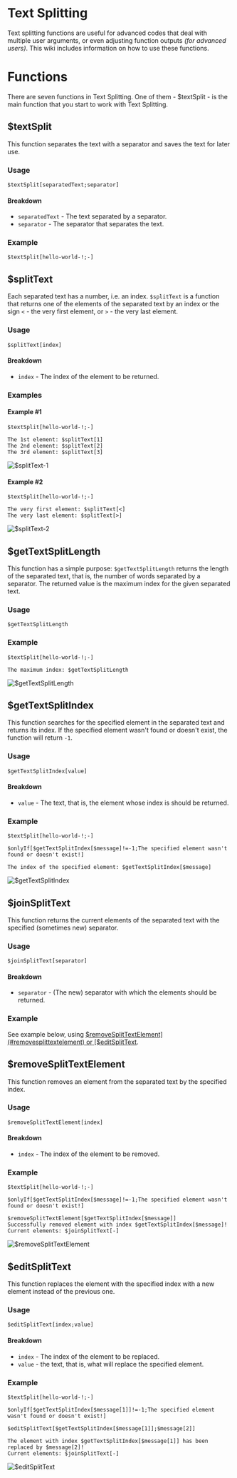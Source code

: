 # Text Splitting
Text splitting functions are useful for advanced codes that deal with multiple user arguments, or even adjusting function outputs *(for advanced users)*. This wiki includes information on how to use these functions.

# Functions
There are seven functions in Text Splitting. One of them - $textSplit - is the main function that you start to work with Text Splitting.

## $textSplit
This function separates the text with a separator and saves the text for later use.

### Usage
```
$textSplit[separatedText;separator]
```

#### Breakdown
- `separatedText` - The text separated by a separator.
- `separator` - The separator that separates the text.

### Example
```
$textSplit[hello-world-!;-]
```

## $splitText
Each separated text has a number, i.e. an index. `$splitText` is a function that returns one of the elements of the separated text by an index or the sign `<` - the very first element, or `>` - the very last element.

### Usage
```
$splitText[index]
```

#### Breakdown
- `index` - The index of the element to be returned.

### Examples

#### Example #1
```
$textSplit[hello-world-!;-]

The 1st element: $splitText[1]
The 2nd element: $splitText[2]
The 3rd element: $splitText[3]
```

![$splitText-1](https://user-images.githubusercontent.com/70456337/209445547-a808333c-9c9f-40b9-aad7-bfe1ea12aee3.png)


#### Example #2
```
$textSplit[hello-world-!;-]

The very first element: $splitText[<]
The very last element: $splitText[>]
```

![$splitText-2](https://user-images.githubusercontent.com/70456337/209445550-a0a38b58-6722-4450-a4d6-ca14dbc03973.png)


## $getTextSplitLength
This function has a simple purpose: `$getTextSplitLength` returns the length of the separated text, that is, the number of words separated by a separator. The returned value is the maximum index for the given separated text.

### Usage
```
$getTextSplitLength
```

### Example
```
$textSplit[hello-world-!;-]

The maximum index: $getTextSplitLength
```

![$getTextSplitLength](https://user-images.githubusercontent.com/70456337/209445774-edec9a26-892f-4028-906b-b7ec08f94df5.png)


## $getTextSplitIndex
This function searches for the specified element in the separated text and returns its index. If the specified element wasn't found or doesn't exist, the function will return `-1`.

### Usage
```
$getTextSplitIndex[value]
```

#### Breakdown
- `value` - The text, that is, the element whose index is should be returned.

### Example
```
$textSplit[hello-world-!;-]

$onlyIf[$getTextSplitIndex[$message]!=-1;The specified element wasn't found or doesn't exist!]

The index of the specified element: $getTextSplitIndex[$message]
```

![$getTextSplitIndex](https://user-images.githubusercontent.com/70456337/209445822-b46a7cd7-e724-471d-8c2b-e9da543cb3bc.png)


## $joinSplitText
This function returns the current elements of the separated text with the specified (sometimes new) separator.

### Usage
```
$joinSplitText[separator]
```

#### Breakdown
- `separator` - (The new) separator with which the elements should be returned.

### Example
See example below, using [$removeSplitTextElement](#removesplittextelement) or [$editSplitText](#editsplittext).


## $removeSplitTextElement
This function removes an element from the separated text by the specified index.

### Usage
```
$removeSplitTextElement[index]
```

#### Breakdown
- `index` - The index of the element to be removed.

### Example
```
$textSplit[hello-world-!;-]

$onlyIf[$getTextSplitIndex[$message]!=-1;The specified element wasn't found or doesn't exist!]

$removeSplitTextElement[$getTextSplitIndex[$message]]
Successfully removed element with index $getTextSplitIndex[$message]!
Current elements: $joinSplitText[-]
```

![$removeSplitTextElement](https://user-images.githubusercontent.com/70456337/209445832-e8922a39-c311-4d20-bb19-cddc2db18ecc.png)


## $editSplitText
This function replaces the element with the specified index with a new element instead of the previous one.

### Usage
```
$editSplitText[index;value]
```

#### Breakdown
- `index` - The index of the element to be replaced.
- `value` - the text, that is, what will replace the specified element.

### Example
```
$textSplit[hello-world-!;-]

$onlyIf[$getTextSplitIndex[$message[1]]!=-1;The specified element wasn't found or doesn't exist!]

$editSplitText[$getTextSplitIndex[$message[1]];$message[2]]

The element with index $getTextSplitIndex[$message[1]] has been replaced by $message[2]!
Current elements: $joinSplitText[-]
```

![$editSplitText](https://user-images.githubusercontent.com/70456337/209445845-df23ab33-e4e5-4918-8c48-bcd8fd3b6fc8.png)
